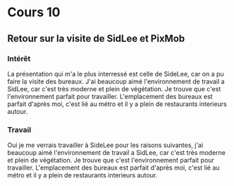 # Cours 10
## Retour sur la visite de SidLee et PixMob

### Intérêt
La présentation qui m'a le plus interressé est celle de SideLee, car on a pu faire la visite des bureaux. J'ai beaucoup aimé l'environnement de travail a SidLee, car c'est très moderne et plein de végétation. Je trouve que c'est l'environnement parfait pour travailler. L'emplacement des bureaux est parfait d'après moi, c'est lié au métro et il y a plein de restaurants interieurs autour.

### Travail
Oui je me verrais travailler à SideLee pour les raisons suivantes, j'ai beaucoup aimé l'environnement de travail a SidLee, car c'est très moderne et plein de végétation. Je trouve que c'est l'environnement parfait pour travailler. L'emplacement des bureaux est parfait d'après moi, c'est lié au métro et il y a plein de restaurants interieurs autour.

